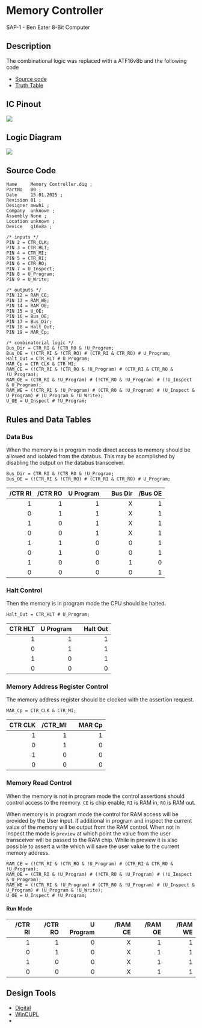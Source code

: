 # Memory Controller

SAP-1 - Ben Eater 8-Bit Computer

## Description

The combinational logic was replaced with a ATF16v8b and the following code

- [Source code](./CUPL_Memory%20Controller/RAMCTRL.PLD)
- [Truth Table](./logic%20tables.csv)

## IC Pinout

![](./Memory%20Controller-IC.svg)

## Logic Diagram

![](./Memory%20Controller-Logic.svg)

## Source Code

```cupl
Name     Memory Controller.dig ;
PartNo   00 ;
Date     15.01.2025 ;
Revision 01 ;
Designer mwwhi ;
Company  unknown ;
Assembly None ;
Location unknown ;
Device   g16v8a ;

/* inputs */
PIN 2 = CTR_CLK;
PIN 3 = CTR_HLT;
PIN 4 = CTR_MI;
PIN 5 = CTR_RI;
PIN 6 = CTR_RO;
PIN 7 = U_Inspect;
PIN 8 = U_Program;
PIN 9 = U_Write;

/* outputs */
PIN 12 = RAM_CE;
PIN 13 = RAM_WE;
PIN 14 = RAM_OE;
PIN 15 = U_OE;
PIN 16 = Bus_OE;
PIN 17 = Bus_Dir;
PIN 18 = Halt_Out;
PIN 19 = MAR_Cp;

/* combinatorial logic */
Bus_Dir = CTR_RI & !CTR_RO & !U_Program;
Bus_OE = (!CTR_RI & !CTR_RO) # (CTR_RI & CTR_RO) # U_Program;
Halt_Out = CTR_HLT # U_Program;
MAR_Cp = CTR_CLK & CTR_MI;
RAM_CE = (!CTR_RI & !CTR_RO & !U_Program) # (CTR_RI & CTR_RO & !U_Program);
RAM_OE = (CTR_RI & !U_Program) # (!CTR_RO & !U_Program) # (!U_Inspect & U_Program);
RAM_WE = (!CTR_RI & !U_Program) # (CTR_RO & !U_Program) # (U_Inspect & U_Program) # (U_Program & !U_Write);
U_OE = U_Inspect # !U_Program;
```

## Rules and Data Tables

### Data Bus

When the memory is in program mode direct access to memory should be allowed and isolated from the databus.  This may be acomplished by disabling the output on the databus transceiver.  

```cupl
Bus_Dir = CTR_RI & !CTR_RO & !U_Program;
Bus_OE = (!CTR_RI & !CTR_RO) # (CTR_RI & CTR_RO) # U_Program;
```

| /CTR RI | /CTR RO | U Program | | Bus Dir | /Bus OE |
| -------:| -------:| ---------:|-| -------:| -------:|
|       1 |       1 |         1 | |       X |       1 |
|       0 |       1 |         1 | |       X |       1 |
|       1 |       0 |         1 | |       X |       1 |
|       0 |       0 |         1 | |       X |       1 |
|       1 |       1 |         0 | |       0 |       1 |
|       0 |       1 |         0 | |       0 |       1 |
|       1 |       0 |         0 | |       1 |       0 |
|       0 |       0 |         0 | |       0 |       1 |

### Halt Control

Then the memory is in program mode the CPU should be halted.

```cupl
Halt_Out = CTR_HLT # U_Program;
```

| CTR HLT | U Program | | Halt Out |
| -------:| ---------:|-| --------:|
|       1 |         1 | |        1 |
|       0 |         1 | |        1 |
|       1 |         0 | |        1 |
|       0 |         0 | |        0 |

### Memory Address Register Control

The memory address register should be clocked with the assertion request.

```cupl
MAR_Cp = CTR_CLK & CTR_MI;
```

| CTR CLK | /CTR_MI   | | MAR Cp   |
| -------:| ---------:|-| --------:|
|       1 |         1 | |        1 |
|       0 |         1 | |        0 |
|       1 |         0 | |        0 |
|       0 |         0 | |        0 |

### Memory Read Control

When the memory is not in program mode the control assertions should control access to the memory.  `CE` is chip enable, `RI` is RAM in, `RO` is RAM out.  

When memory is in program mode the control for RAM access will be provided by the User input. If additional in program and inspect the current value of the memory will be output from the RAM control.  When not in inspect the mode is `preview` at which point the value from the user transceiver will be passed to the RAM chip.  While in preview it is also possible to assert a write which will save the user value to the current memory address.

```cupl
RAM_CE = (!CTR_RI & !CTR_RO & !U_Program) # (CTR_RI & CTR_RO & !U_Program);
RAM_OE = (CTR_RI & !U_Program) # (!CTR_RO & !U_Program) # (!U_Inspect & U_Program);
RAM_WE = (!CTR_RI & !U_Program) # (CTR_RO & !U_Program) # (U_Inspect & U_Program) # (U_Program & !U_Write);
U_OE = U_Inspect # !U_Program;
```

#### Run Mode

| /CTR RI | /CTR RO | U Program | | /RAM CE | /RAM OE | /RAM WE |
| -------:| -------:| ---------:|-| -------:| -------:| -------:|
|       1 |       1 |         0 | |       X |       1 |       1 |
|       0 |       1 |         0 | |       X |       1 |       1 |
|       1 |       0 |         0 | |       X |       1 |       1 |
|       0 |       0 |         0 | |       X |       1 |       1 |

## Design Tools

- [Digital](https://github.com/hneemann/Digital)
- [WinCUPL](https://www.microchip.com/en-us/development-tool/WinCUPL)
- [](https://truthtablemaker.com/)